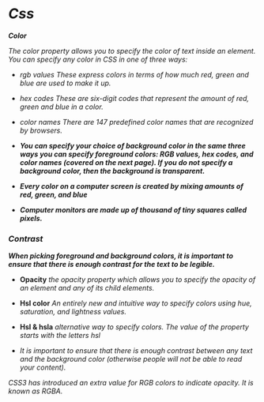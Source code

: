 # ***Css***
***Color***

*The color property allows you to specify the color of text inside an element. You can specify any color in CSS in one of three ways:*

* *rgb values*
*These express colors in terms of how much red, green and blue are used to make it up.*

* *hex codes*
*These are six-digit codes that represent the amount of red, green and blue in a color.*

* *color names*
*There are 147 predefined color names that are recognized by browsers.*

* ***You can specify your choice of background color in the same three ways you can specify foreground colors: RGB values, hex codes, and color names (covered on the next page). If you do not specify a background color, then the background is transparent.***

* ***Every color on a computer screen is created by mixing amounts of red, green, and blue***

* ***Computer monitors are made up of thousand of tiny squares called pixels.***


### *Contrast*

***When picking foreground and background colors, it is important to ensure that there is enough contrast for the text to be legible.***


* **Opacity**
*the opacity property which allows you to specify the opacity of an element and any of its child elements.*

* **Hsl color**
*An entirely new and intuitive way to specify colors using hue, saturation, and lightness values.*

* **Hsl & hsla**
*alternative way to specify colors. The value of the property starts with the letters hsl*



* *It is important to ensure that there is enough contrast between any text and the background color (otherwise people will not be able to read your content).*


*CSS3 has introduced an extra value for RGB colors to indicate opacity. It is known as RGBA.*







